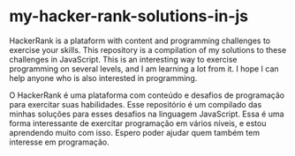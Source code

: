 # my-hacker-rank-solutions-in-js

HackerRank is a plataform with content and programming challenges to exercise your skills. This repository is a compilation of my solutions to these challenges in JavaScript. This is an interesting way to exercise programming on several levels, and I am learning a lot from it. I hope I can help anyone who is also interested in programming.

O HackerRank é uma plataforma com conteúdo e desafios de programação para exercitar suas habilidades. Esse repositório é um compilado das minhas soluções para esses desafios na linguagem JavaScript. Essa é uma forma interessante de exercitar programação em vários níveis, e estou aprendendo muito com isso. Espero poder ajudar quem também tem interesse em programação.

